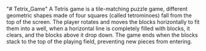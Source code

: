 "# Tetrix_Game" 
A Tetris game is a tile-matching puzzle game,
different geometric shapes made of four squares (called tetrominoes) fall from the top of the screen.
The player rotates and moves the blocks horizontally to fit them into a well,
when a horizontal line is completely filled with blocks, it clears, and the blocks above it drop down.
The game ends when the blocks stack to the top of the playing field, preventing new pieces from entering.
